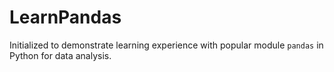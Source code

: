 # LearnPandas
 Initialized to demonstrate learning experience with popular module `pandas` in Python for data analysis.
